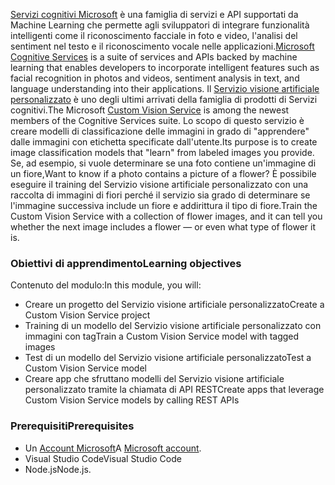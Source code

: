 <span data-ttu-id="115c7-101">[Servizi cognitivi Microsoft](https://azure.microsoft.com/services/cognitive-services/ "Servizi cognitivi Microsoft") è una famiglia di servizi e API supportati da Machine Learning che permette agli sviluppatori di integrare funzionalità intelligenti come il riconoscimento facciale in foto e video, l'analisi del sentiment nel testo e il riconoscimento vocale nelle applicazioni.</span><span class="sxs-lookup"><span data-stu-id="115c7-101">[Microsoft Cognitive Services](https://azure.microsoft.com/services/cognitive-services/ "Microsoft Cognitive Services") is a suite of services and APIs backed by machine learning that enables developers to incorporate intelligent features such as facial recognition in photos and videos, sentiment analysis in text, and language understanding into their applications.</span></span> <span data-ttu-id="115c7-102">Il [Servizio visione artificiale personalizzato](https://azure.microsoft.com/services/cognitive-services/custom-vision-service/) è uno degli ultimi arrivati della famiglia di prodotti di Servizi cognitivi.</span><span class="sxs-lookup"><span data-stu-id="115c7-102">The Microsoft [Custom Vision Service](https://azure.microsoft.com/services/cognitive-services/custom-vision-service/) is among the newest members of the Cognitive Services suite.</span></span> <span data-ttu-id="115c7-103">Lo scopo di questo servizio è creare modelli di classificazione delle immagini in grado di "apprendere" dalle immagini con etichetta specificate dall'utente.</span><span class="sxs-lookup"><span data-stu-id="115c7-103">Its purpose is to create image classification models that "learn" from labeled images you provide.</span></span> <span data-ttu-id="115c7-104">Se, ad esempio, si vuole determinare se una foto contiene un'immagine di un fiore,</span><span class="sxs-lookup"><span data-stu-id="115c7-104">Want to know if a photo contains a picture of a flower?</span></span> <span data-ttu-id="115c7-105">È possibile eseguire il training del Servizio visione artificiale personalizzato con una raccolta di immagini di fiori perché il servizio sia grado di determinare se l'immagine successiva include un fiore e addirittura il tipo di fiore.</span><span class="sxs-lookup"><span data-stu-id="115c7-105">Train the Custom Vision Service with a collection of flower images, and it can tell you whether the next image includes a flower — or even what type of flower it is.</span></span>

### <a name="learning-objectives"></a><span data-ttu-id="115c7-106">Obiettivi di apprendimento</span><span class="sxs-lookup"><span data-stu-id="115c7-106">Learning objectives</span></span>

<span data-ttu-id="115c7-107">Contenuto del modulo:</span><span class="sxs-lookup"><span data-stu-id="115c7-107">In this module, you will:</span></span>

- <span data-ttu-id="115c7-108">Creare un progetto del Servizio visione artificiale personalizzato</span><span class="sxs-lookup"><span data-stu-id="115c7-108">Create a Custom Vision Service project</span></span>
- <span data-ttu-id="115c7-109">Training di un modello del Servizio visione artificiale personalizzato con immagini con tag</span><span class="sxs-lookup"><span data-stu-id="115c7-109">Train a Custom Vision Service model with tagged images</span></span>
- <span data-ttu-id="115c7-110">Test di un modello del Servizio visione artificiale personalizzato</span><span class="sxs-lookup"><span data-stu-id="115c7-110">Test a Custom Vision Service model</span></span>
- <span data-ttu-id="115c7-111">Creare app che sfruttano modelli del Servizio visione artificiale personalizzato tramite la chiamata di API REST</span><span class="sxs-lookup"><span data-stu-id="115c7-111">Create apps that leverage Custom Vision Service models by calling REST APIs</span></span>

### <a name="prerequisites"></a><span data-ttu-id="115c7-112">Prerequisiti</span><span class="sxs-lookup"><span data-stu-id="115c7-112">Prerequisites</span></span>  

<!---TODO: Need links here and better verbiage; is Microsoft account needed?--->

- <span data-ttu-id="115c7-113">Un [Account Microsoft](https://account.microsoft.com/account)</span><span class="sxs-lookup"><span data-stu-id="115c7-113">A [Microsoft account](https://account.microsoft.com/account).</span></span>
- <span data-ttu-id="115c7-114">Visual Studio Code</span><span class="sxs-lookup"><span data-stu-id="115c7-114">Visual Studio Code</span></span>
- <span data-ttu-id="115c7-115">Node.js</span><span class="sxs-lookup"><span data-stu-id="115c7-115">Node.js.</span></span>